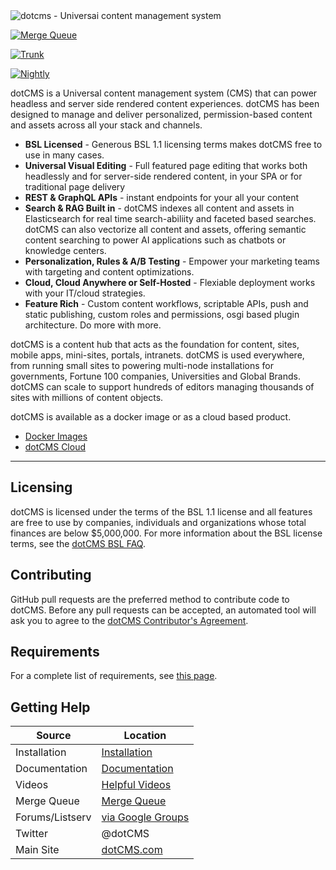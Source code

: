<img src="https://www2.dotcms.com/dA/99fe3769-d649/256w/dotcms.png" title="dotcms - Universai content management system ">


[![Merge Queue](https://github.com/dotCMS/core/actions/workflows/cicd_2-merge-queue.yml/badge.svg)](https://github.com/dotCMS/core/actions/workflows/cicd_2-merge-queue.yml)

[![Trunk](https://github.com/dotCMS/core/actions/workflows/cicd_3-trunk.yml/badge.svg)](https://github.com/dotCMS/core/actions/workflows/cicd_3-trunk.yml)

[![Nightly](https://github.com/dotCMS/core/actions/workflows/cicd_4-nightly.yml/badge.svg)](https://github.com/dotCMS/core/actions/workflows/cicd_4-nightly.yml)



dotCMS is a Universal content management system (CMS) that can power headless and server side rendered content experiences.  dotCMS has been designed to manage and deliver personalized, permission-based content and assets across all your stack and channels. 

- **BSL Licensed** - Generous BSL 1.1 licensing terms makes dotCMS free to use in many cases.
- **Universal Visual Editing** - Full featured page editing that works both headlessly and for server-side rendered content, in your SPA or for traditional page delivery
- **REST & GraphQL APIs** - instant endpoints for your all your content
- **Search & RAG Built in** - dotCMS indexes all content and assets in Elasticsearch for real time search-abiliity and faceted based searches.  dotCMS can also vectorize all content and assets, offering semantic content searching to power AI applications such as chatbots or knowledge centers. 
- **Personalization, Rules & A/B Testing** - Empower your marketing teams with targeting and content optimizations.
- **Cloud, Cloud Anywhere or Self-Hosted** - Flexiable deployment works with your IT/cloud strategies. 
- **Feature Rich** - Custom content workflows, scriptable APIs, push and static publishing, custom roles and permissions, osgi based plugin architecture.  Do more with more.


dotCMS is a content hub that acts as the foundation for content, sites, mobile apps, mini-sites, portals, intranets. dotCMS is used everywhere, from running small sites to powering multi-node installations for governments, Fortune 100 companies, Universities and Global Brands. dotCMS can scale to support hundreds of editors managing thousands of sites with millions of content objects.

dotCMS is available as a docker image or as a cloud based product.

-  [Docker Images](https://www.dotcms.com/download)
-  [dotCMS Cloud](https://www.dotcms.com/product/dotcms-cloud)


---

## Licensing

dotCMS is licensed under the terms of the BSL 1.1 license and all features are free to use by companies, individuals and organizations whose total finances are below $5,000,000.  For more information about the BSL license terms, see the [dotCMS BSL FAQ](http://www.dotcms.com/bsl-faq). 

## Contributing

GitHub pull requests are the preferred method to contribute code to dotCMS. Before any pull requests can be accepted, an automated tool will ask you to agree to the [dotCMS Contributor's Agreement](https://gist.github.com/wezell/85ef45298c48494b90d92755b583acb3). 

## Requirements

For a complete list of requirements, see [this page](http://www.dotcms.com/docs/latest/dotcms-technology-requirements).

## Getting Help

| Source          | Location                                                            |
| --------------- | ------------------------------------------------------------------- |
| Installation    | [Installation](https://www.dotcms.com/docs/latest/installation)         |
| Documentation   | [Documentation](https://www.dotcms.com/docs/latest/table-of-contents)   |
| Videos          | [Helpful Videos](http://www.dotcms.com/videos/)                         |
| Merge Queue   | [Merge Queue](https://github.com/dotCMS/core/queue/main)                          |
| Forums/Listserv | [via Google Groups](https://groups.google.com/forum/#!forum/dotCMS) |
| Twitter         | @dotCMS                                                             |
| Main Site       | [dotCMS.com](https://www.dotcms.com/)                                   |
